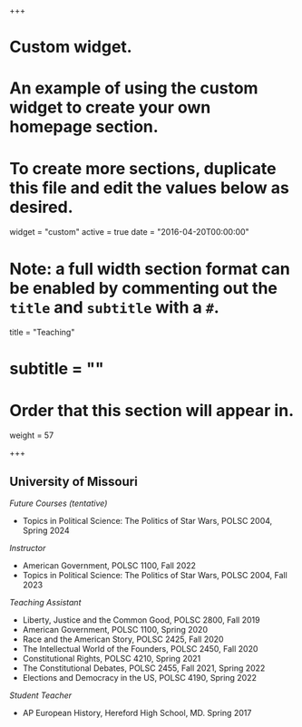 +++
# Custom widget.
# An example of using the custom widget to create your own homepage section.
# To create more sections, duplicate this file and edit the values below as desired.
widget = "custom"
active = true
date = "2016-04-20T00:00:00"

# Note: a full width section format can be enabled by commenting out the `title` and `subtitle` with a `#`.
title = "Teaching"
# subtitle = ""


# Order that this section will appear in.
weight = 57


+++
<h2>University of Missouri</h2>

_Future Courses (tentative)_
+ Topics in Political Science: The Politics of Star Wars, POLSC 2004, Spring 2024

_Instructor_
+ American Government, POLSC 1100, Fall 2022
+ Topics in Political Science: The Politics of Star Wars, POLSC 2004, Fall 2023

_Teaching Assistant_
+ Liberty, Justice and the Common Good, POLSC 2800, Fall 2019
+ American Government, POLSC 1100, Spring 2020
+ Race and the American Story, POLSC 2425, Fall 2020
+ The Intellectual World of the Founders, POLSC 2450, Fall 2020
+ Constitutional Rights, POLSC 4210, Spring 2021
+ The Constitutional Debates, POLSC 2455, Fall 2021, Spring 2022
+ Elections and Democracy in the US, POLSC 4190, Spring 2022

_Student Teacher_
+ AP European History, Hereford High School, MD. Spring 2017
